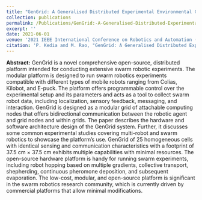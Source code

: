 ```yaml
---
title: "GenGrid: A Generalised Distributed Experimental Environmental Grid for Swarm Robotics"
collection: publications
permalink: /Publications/GenGrid:-A-Generalised-Distributed-Experimental-Environmental-Grid-for-Swarm-Robotics
excerpt: ''
date: 2021-06-01
venue: '2021 IEEE International Conference on Robotics and Automation (ICRA)'
citation: 'P. Kedia and M. Rao, "GenGrid: A Generalised Distributed Experimental Environmental Grid for Swarm Robotics" IEEE International Conference on Robotics and Automation (ICRA), Xian, China, 2021, pp. 1-6.'
---
```

**Abstract:** GenGrid is a novel comprehensive open-source, distributed platform intended for conducting extensive swarm robotic experiments.  The modular platform is designed to run swarm robotics experiments compatible with different types of mobile robots ranging from  Colias,  Kilobot,  and  E-puck.  The platform offers programmable control over the experimental setup and its parameters and acts as a tool to collect swarm robot data,  including localization, sensory feedback,  messaging,  and interaction.  GenGrid is designed as a  modular grid of attachable computing nodes that offers bidirectional communication between the robotic agent and grid nodes and within grids. The paper describes the hardware and software architecture design of the GenGrid system. Further, it discusses some common experimental studies covering multi-robot and swarm robotics to showcase the platform’s use. GenGrid of  25  homogeneous cells with identical sensing and communication characteristics with a  footprint of  37.5  cm × 37.5  cm exhibits multiple capabilities with minimal resources. The open-source hardware platform is handy for running swarm experiments,  including robot hopping based on multiple gradients, collective transport, shepherding, continuous pheromone deposition,  and subsequent evaporation.  The low-cost,  modular,  and open-source platform is significant in the swarm robotics research community, which is currently driven by commercial platforms that allow minimal modifications. 


